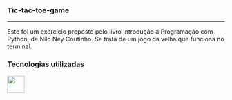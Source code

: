 ### Tic-tac-toe-game
<hr>
Este foi um exercício proposto pelo livro Introdução a Programação com Python, de Nilo Ney Coutinho. Se trata de um jogo da velha que funciona no terminal.

### Tecnologias utilizadas
<div style="display: inline">
  <img width="40px" height="40px" src="https://cdn.jsdelivr.net/gh/devicons/devicon@latest/icons/python/python-original.svg" />
</div>
